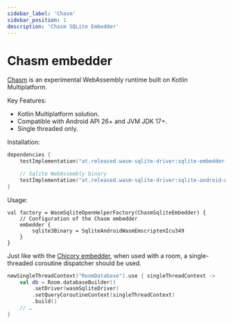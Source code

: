 ```yaml
---
sidebar_label: 'Chasm'
sidebar_position: 1
description: 'Chasm SQLite Embedder'
---
```


# Chasm embedder

[Chasm] is an experimental WebAssembly runtime built on Kotlin Multiplatform.

Key Features:

- Kotlin Multiplatform solution.
- Compatible with Android API 26+ and JVM JDK 17+.
- Single threaded only.

Installation:

```kotlin
dependencies {
    testImplementation("at.released.wasm-sqlite-driver:sqlite-embedder-chasm:0.1-beta01")

    // Sqlite WebAssembly binary
    testImplementation("at.released.wasm-sqlite-driver:sqlite-android-wasm-emscripten-icu-349:0.7")
}
```

Usage:

```
val factory = WasmSqliteOpenHelperFactory(ChasmSqliteEmbedder) {
    // Configuration of the Chasm embedder
    embedder {
        sqlite3Binary = SqliteAndroidWasmEmscriptenIcu349
    }
}
```

Just like with the [Chicory embedder](Chicory.md), when used with a room, a single-threaded coroutine dispatcher should be used.

```kotlin
newSingleThreadContext("RoomDatabase").use { singleThreadContext ->
    val db = Room.databaseBuilder()
        .setDriver(wasmSqliteDriver)
        .setQueryCoroutineContext(singleThreadContext)
        .build()
    // …    
}
```

[Chasm]: https://github.com/CharlieTap/chasm
